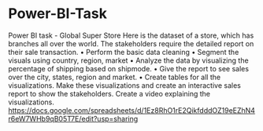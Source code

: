 # Power-BI-Task
Power BI task - Global Super Store
Here is the dataset of a store, which has branches all over the world. The stakeholders require the detailed report on their sale transaction.
•	Perform the basic data cleaning
•	Segment the visuals using country, region, market
•	Analyze the data by visualizing the percentage of shipping based on shipmode.
•	Give the report to see sales over the city, states, region and market.
•	Create tables for all the visualizations.
Make these visualizations and create an interactive sales report to show the stakeholders.
Create a video explaining the visualizations.
https://docs.google.com/spreadsheets/d/1Ez8RhO1rE2QikfdddOZ19eEZhN4r6eW7WHb9qB05T7E/edit?usp=sharing

